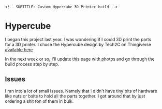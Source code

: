 <!-- TITLE: Hypercube -->
	<!-- SUBTITLE: Custom Hypercube 3D Printer build -->

# Hypercube
I began this project last year. I was wondering if I could 3D print the parts for a 3D printer. I chose the Hypercube design by Tech2C on Thingiverse [available here](https://www.thingiverse.com/thing:1752766)

In the next week or so, I'll update this page with photos and go through the build process step by step.

## Issues
I ran into a lot of small issues. Namely that I didn't have tiny bits of hardware like nuts or bolts to hold all the parts together. I got around that by just ordering a shit ton of them in bulk.
